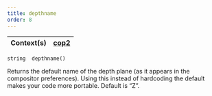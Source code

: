 ```yaml
---
title: depthname
order: 8
---
```

| Context(s) | [cop2](../contexts/cop2.html) |
| --- | --- |

`string  depthname()`

Returns the default name of the depth plane (as it appears in the
compositor preferences). Using this instead of hardcoding the default
makes your code more portable. Default is “Z”.
